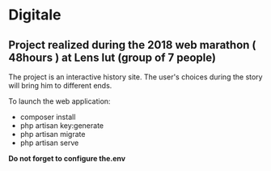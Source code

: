 # Digitale

## Project realized during the 2018 web marathon ( 48hours ) at Lens Iut (group of 7 people)

The project is an interactive history site. The user's choices during the story will bring him to different ends.

To launch the web application:
* composer install
* php artisan key:generate
* php artisan migrate
* php artisan serve

**Do not forget to configure the.env**
